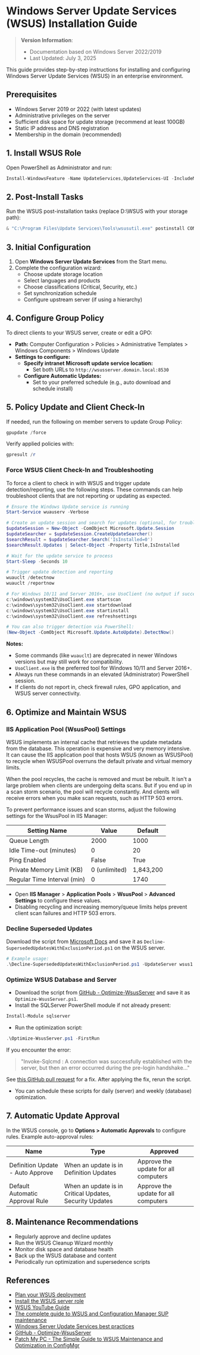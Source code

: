 # Windows Server Update Services (WSUS) Installation Guide

> **Version Information**:  
> - Documentation based on Windows Server 2022/2019
> - Last Updated: July 3, 2025

This guide provides step-by-step instructions for installing and configuring Windows Server Update Services (WSUS) in an enterprise environment.

## Prerequisites
- Windows Server 2019 or 2022 (with latest updates)
- Administrative privileges on the server
- Sufficient disk space for update storage (recommend at least 100GB)
- Static IP address and DNS registration
- Membership in the domain (recommended)

## 1. Install WSUS Role

Open PowerShell as Administrator and run:

```powershell
Install-WindowsFeature -Name UpdateServices,UpdateServices-UI -IncludeManagementTools
```

## 2. Post-Install Tasks

Run the WSUS post-installation tasks (replace D:\WSUS with your storage path):

```powershell
& "C:\Program Files\Update Services\Tools\wsusutil.exe" postinstall CONTENT_DIR=D:\WSUS
```

## 3. Initial Configuration

1. Open **Windows Server Update Services** from the Start menu.
2. Complete the configuration wizard:
   - Choose update storage location
   - Select languages and products
   - Choose classifications (Critical, Security, etc.)
   - Set synchronization schedule
   - Configure upstream server (if using a hierarchy)

## 4. Configure Group Policy

To direct clients to your WSUS server, create or edit a GPO:

- **Path:** Computer Configuration > Policies > Administrative Templates > Windows Components > Windows Update
- **Settings to configure:**
  - **Specify intranet Microsoft update service location:**
    - Set both URLs to `http://wsusserver.domain.local:8530`
  - **Configure Automatic Updates:**
    - Set to your preferred schedule (e.g., auto download and schedule install)

## 5. Policy Update and Client Check-In

If needed, run the following on member servers to update Group Policy:

```powershell
gpupdate /force
```

Verify applied policies with:

```powershell
gpresult /r
```

### Force WSUS Client Check-In and Troubleshooting

To force a client to check in with WSUS and trigger update detection/reporting, use the following steps. These commands can help troubleshoot clients that are not reporting or updating as expected.

```powershell
# Ensure the Windows Update service is running
Start-Service wuauserv -Verbose

# Create an update session and search for updates (optional, for troubleshooting)
$updateSession = New-Object -ComObject Microsoft.Update.Session
$updateSearcher = $updateSession.CreateUpdateSearcher()
$searchResult = $updateSearcher.Search('IsInstalled=0')
$searchResult.Updates | Select-Object -Property Title,IsInstalled

# Wait for the update service to process
Start-Sleep -Seconds 10

# Trigger update detection and reporting
wuauclt /detectnow
wuauclt /reportnow

# For Windows 10/11 and Server 2016+, use UsoClient (no output if successful):
c:\windows\system32\UsoClient.exe startscan
c:\windows\system32\UsoClient.exe startdownload
c:\windows\system32\UsoClient.exe startinstall
c:\windows\system32\UsoClient.exe refreshsettings

# You can also trigger detection via PowerShell:
(New-Object -ComObject Microsoft.Update.AutoUpdate).DetectNow()
```

**Notes:**
- Some commands (like `wuauclt`) are deprecated in newer Windows versions but may still work for compatibility.
- `UsoClient.exe` is the preferred tool for Windows 10/11 and Server 2016+.
- Always run these commands in an elevated (Administrator) PowerShell session.
- If clients do not report in, check firewall rules, GPO application, and WSUS server connectivity.


## 6. Optimize and Maintain WSUS

### IIS Application Pool (WsusPool) Settings

WSUS implements an internal cache that retrieves the update metadata from the database. This operation is expensive and very memory intensive. It can cause the IIS application pool that hosts WSUS (known as WSUSPool) to recycle when WSUSPool overruns the default private and virtual memory limits.

When the pool recycles, the cache is removed and must be rebuilt. It isn't a large problem when clients are undergoing delta scans. But if you end up in a scan storm scenario, the pool will recycle constantly. And clients will receive errors when you make scan requests, such as HTTP 503 errors.

To prevent performance issues and scan storms, adjust the following settings for the WsusPool in IIS Manager:

| Setting Name                | Value         | Default   |
| --------------------------- | ------------- | --------- |
| Queue Length                | 2000          | 1000      |
| Idle Time-out (minutes)     | 0             | 20        |
| Ping Enabled                | False         | True      |
| Private Memory Limit (KB)   | 0 (unlimited) | 1,843,200 |
| Regular Time Interval (min) | 0             | 1740      |

- Open **IIS Manager** > **Application Pools** > **WsusPool** > **Advanced Settings** to configure these values.
- Disabling recycling and increasing memory/queue limits helps prevent client scan failures and HTTP 503 errors.

### Decline Superseded Updates

Download the script from [Microsoft Docs](https://learn.microsoft.com/en-us/troubleshoot/mem/configmgr/update-management/decline-superseded-updates) and save it as `Decline-SupersededUpdatesWithExclusionPeriod.ps1` on the WSUS server.

```powershell
# Example usage:
.\Decline-SupersededUpdatesWithExclusionPeriod.ps1 -UpdateServer wsus1.company.pri -Port 8530
```

### Optimize WSUS Database and Server

- Download the script from [GitHub - Optimize-WsusServer](https://github.com/awarre/Optimize-WsusServer) and save it as `Optimize-WsusServer.ps1`.
- Install the SQLServer PowerShell module if not already present:

```powershell
Install-Module sqlserver
```

- Run the optimization script:

```powershell
.\Optimize-WsusServer.ps1 -FirstRun
```

If you encounter the error:
> "Invoke-Sqlcmd : A connection was successfully established with the server, but then an error occurred during the pre-login handshake..."

See [this GitHub pull request](https://github.com/awarre/Optimize-WsusServer/pull/19) for a fix. After applying the fix, rerun the script.

- You can schedule these scripts for daily (server) and weekly (database) optimization.

## 7. Automatic Update Approval

In the WSUS console, go to **Options > Automatic Approvals** to configure rules. Example auto-approval rules:

| Name                             | Type                                                    | Approved                             |
| -------------------------------- | ------------------------------------------------------- | ------------------------------------ |
| Definition Update - Auto Approve | When an update is in Definition Updates                 | Approve the update for all computers |
| Default Automatic Approval Rule  | When an update is in Critical Updates, Security Updates | Approve the update for all computers |

## 8. Maintenance Recommendations

- Regularly approve and decline updates
- Run the WSUS Cleanup Wizard monthly
- Monitor disk space and database health
- Back up the WSUS database and content
- Periodically run optimization and supersedence scripts

## References

- [Plan your WSUS deployment](https://learn.microsoft.com/en-us/windows-server/administration/windows-server-update-services/plan/plan-your-wsus-deployment)
- [Install the WSUS server role](https://learn.microsoft.com/en-us/windows-server/administration/windows-server-update-services/deploy/1-install-the-wsus-server-role?tabs=powershell)
- [WSUS YouTube Guide](https://www.youtube.com/watch?v=VTCzszyiFz4&list=PLRo_KKs_U-nMdcYRZDnQIVcf1mBc2if7d&index=2)
- [The complete guide to WSUS and Configuration Manager SUP maintenance](https://learn.microsoft.com/en-us/troubleshoot/mem/configmgr/update-management/wsus-maintenance-guide#create-custom-indexes)
- [Windows Server Update Services best practices](https://learn.microsoft.com/en-us/troubleshoot/mem/configmgr/update-management/windows-server-update-services-best-practices)
- [GitHub - Optimize-WsusServer](https://github.com/awarre/Optimize-WsusServer)
- [Patch My PC - The Simple Guide to WSUS Maintenance and Optimization in ConfigMgr](https://patchmypc.com/kb/simple-guide-wsus-maintenance-optimization/)